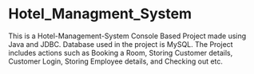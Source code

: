 # Hotel_Managment_System
This is a Hotel-Management-System Console Based Project made using Java and JDBC. Database used in the project is MySQL. The Project includes actions such as Booking a Room, Storing Customer details, Customer Login, Storing Employee details, and Checking out etc.
